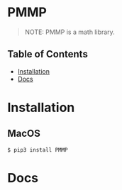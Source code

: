# PMMP
> NOTE: PMMP is a math library.

## Table of Contents
 - [Installation](#Installation)
 - [Docs](#Usage)


# Installation 
## MacOS
`$ pip3 install PMMP`

# Docs

